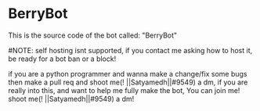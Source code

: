 # BerryBot

This is the source code of the bot called: "BerryBot"

#NOTE: self hosting isnt supported, if you contact me asking how to host it, be ready for a bot ban or a block!


if you are a python programmer and wanna make a change/fix some bugs then make a pull req and shoot me(! ||Satyamedh||#9549) a dm, if you are really into this, and want to help me fully make the bot, You can join me! shoot me(! ||Satyamedh||#9549) a dm!

